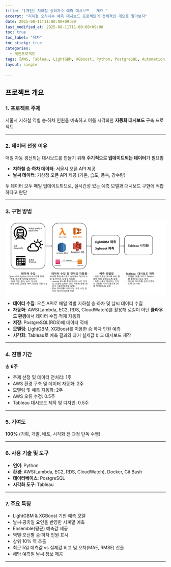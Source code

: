 ```yaml
---
title: "[개인] 지하철 승하차수 예측 대시보드 - 개요 "
excerpt: "지하철 승하차수 예측 대시보드 프로젝트의 전체적인 개요를 알아보자"
date: 2025-08-11T11:00:00+09:00
last_modified_at: 2025-08-11T11:00:00+09:00
toc: true
toc_label: "목차"
toc_sticky: true
categories:
  - 개인프로젝트
tags: [AWS, Tableau, LightGBM, XGBoost, Python, PostgreSQL, Automation, OpenAPI]
layout: single

---
```

## 프로젝트 개요

### 1. 프로젝트 주제
서울시 지하철 역별 승·하차 인원을 예측하고 이를 시각화한 **자동화 대시보드** 구축 프로젝트

---

### 2. 데이터 선정 이유
매일 자동 갱신되는 대시보드를 만들기 위해 **주기적으로 업데이트되는 데이터**가 필요함

- **지하철 승·하차 데이터**: 서울시 오픈 API 제공
- **날씨 데이터**: 기상청 오픈 API 제공 (기온, 습도, 풍속, 강수량)

두 데이터 모두 매일 업데이트되므로, 실시간성 있는 예측 모델과 대시보드 구현에 적합하다고 판단

---

### 3. 구현 방법
<img src="/assets/images/subway_architecture.png" alt="프로젝트 아키텍처" width="800">

- **데이터 수집**: 오픈 API로 매일 역별 지하철 승·하차 및 날씨 데이터 수집
- **자동화**: AWS(Lambda, EC2, RDS, CloudWatch)를 활용해 로컬이 아닌 **클라우드 환경**에서 데이터 수집·적재 자동화
- **저장**: PostgreSQL(RDS)에 데이터 적재
- **모델링**: LightGBM, XGBoost를 이용한 승·하차 인원 예측
- **시각화**: Tableau로 예측 결과와 과거 실제값 비교 대시보드 제작

---

### 4. 진행 기간
총 **6주**
- 주제 선정 및 데이터 전처리: 1주
- AWS 환경 구축 및 데이터 자동화: 2주
- 모델링 및 예측 자동화: 2주
- AWS 오류 수정: 0.5주
- Tableau 대시보드 제작 및 디자인: 0.5주

---

### 5. 기여도
**100%** (기획, 개발, 배포, 시각화 전 과정 단독 수행)

---

### 6. 사용 기술 및 도구
- **언어**: Python  
- **환경**: AWS(Lambda, EC2, RDS, CloudWatch), Docker, Git Bash  
- **데이터베이스**: PostgreSQL  
- **시각화 도구**: Tableau

---

### 7. 주요 특징
- LightGBM & XGBoost 기반 예측 모델
- 날씨·공휴일 요인을 반영한 시계열 예측
- Ensemble(평균) 예측값 제공
- 역별·호선별 승·하차 인원 표시
- 상위 10% 역 추출
- 최근 5일 예측값 vs 실제값 비교 및 오차(MAE, RMSE) 산출
- 해당 예측일 날씨 정보 제공

---